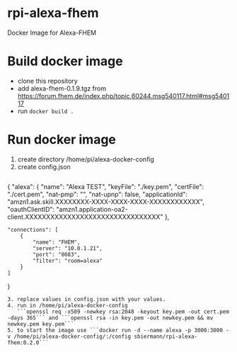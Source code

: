 # rpi-alexa-fhem
Docker Image for Alexa-FHEM

# Build docker image
* clone this repository
* add alexa-fhem-0.1.9.tgz from https://forum.fhem.de/index.php/topic,60244.msg540117.html#msg540117
* run ```docker build .```

# Run docker image
1. create directory /home/pi/alexa-docker-config
2. create config.json 
   ```json
{
    "alexa": {
        "name": "Alexa TEST",
        "keyFile": "./key.pem",
        "certFile": "./cert.pem",
        "nat-pmp": "",
        "nat-upnp": false,
        "applicationId": "amzn1.ask.skill.XXXXXXXX-XXXX-XXXX-XXXX-XXXXXXXXXXXX",
        "oauthClientID": "amzn1.application-oa2-client.XXXXXXXXXXXXXXXXXXXXXXXXXXXXXXXX"
    },
    
    "connections": [
        {
            "name": "FHEM",
            "server": "10.0.1.21",
            "port": "8083",
            "filter": "room=alexa"
        }
    ]
}
``` 
3. replace values in config.json with your values.
4. run in /home/pi/alexa-docker-config
   ```openssl req -x509 -newkey rsa:2048 -keyout key.pem -out cert.pem -days 365``` and ```openssl rsa -in key.pem -out newkey.pem && mv newkey.pem key.pem```
5. to start the image use ```docker run -d --name alexa -p 3000:3000 -v /home/pi/alexa-docker-config/:/config sbiermann/rpi-alexa-fhem:0.2.0```

